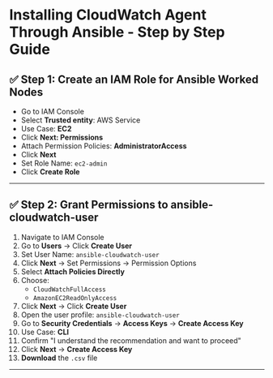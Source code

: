 # Installing CloudWatch Agent Through Ansible - Step by Step Guide

## ✅ Step 1: Create an IAM Role for Ansible Worked Nodes
- Go to IAM Console
- Select **Trusted entity**: AWS Service
- Use Case: **EC2**
- Click **Next: Permissions**
- Attach Permission Policies: **AdministratorAccess**
- Click **Next**
- Set Role Name: `ec2-admin`
- Click **Create Role**

---

## ✅ Step 2: Grant Permissions to ansible-cloudwatch-user
1. Navigate to IAM Console
2. Go to **Users** → Click **Create User**
3. Set User Name: `ansible-cloudwatch-user`
4. Click **Next** → Set Permissions → Permission Options
5. Select **Attach Policies Directly**
6. Choose:
   - `CloudWatchFullAccess`
   - `AmazonEC2ReadOnlyAccess`
7. Click **Next** → Click **Create User**
8. Open the user profile: `ansible-cloudwatch-user`
9. Go to **Security Credentials** → **Access Keys** → **Create Access Key**
10. Use Case: **CLI**
11. Confirm "I understand the recommendation and want to proceed"
12. Click **Next** → **Create Access Key**
13. **Download** the `.csv` file

---
